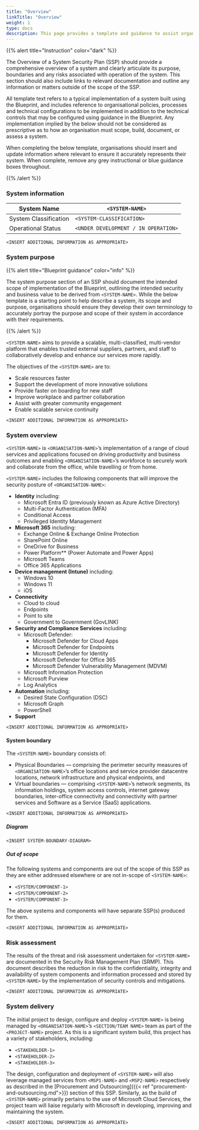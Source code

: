 ```yaml
---
title: "Overview"
linkTitle: "Overview"
weight: 1
type: docs
description: This page provides a template and guidance to assist organisations in preparing an Overview for their SSP describing system(s) built on ASD's Blueprint for Secure Cloud.
---
```


{{% alert title="Instruction" color="dark" %}}

The Overview of a System Security Plan (SSP) should provide a comprehensive overview of a system and clearly articulate its purpose, boundaries and any risks associated with operation of the system. This section should also include links to relevant documentation and outline any information or matters outside of the scope of the SSP.

All template text refers to a typical implementation of a system built using the Blueprint, and includes reference to organisational policies, processes and technical configurations to be implemented in addition to the technical controls that may be configured using guidance in the Blueprint. Any implementation implied by the below should not be considered as prescriptive as to how an organisation must scope, build, document, or assess a system.

When completing the below template, organisations should insert and update information where relevant to ensure it accurately represents their system. When complete, remove any grey instructional or blue guidance boxes throughout. 

{{% /alert %}}

### System information

| System Name            | `<SYSTEM-NAME>`                          |
|------------------------|------------------------------------------|
| System Classification  | `<SYSTEM-CLASSIFICATION>`                |
| Operational Status     | `<UNDER DEVELOPMENT / IN OPERATION>`     |

`<INSERT ADDITIONAL INFORMATION AS APPROPRIATE>`

### System purpose

{{% alert title="Blueprint guidance" color="info" %}}

The system purpose section of an SSP should document the intended scope of implementation of the Blueprint, outlining the intended security and business value to be derived from `<SYSTEM-NAME>`. While the below template is a starting point to help describe a system, its scope and purpose, organisations should ensure they develop their own terminology to accurately portray the purpose and scope of their system in accordance with their requirements. 

{{% /alert %}}

`<SYSTEM-NAME>` aims to provide a scalable, multi-classified, multi-vendor platform that enables trusted external suppliers, partners, and staff to collaboratively develop and enhance our services more rapidly.

The objectives of the `<SYSTEM-NAME>` are to:

- Scale resources faster​
- Support the development of more innovative solutions​
- Provide faster on boarding for new staff
- Improve workplace and partner collaboration
- Assist with greater community engagement
- Enable scalable service continuity

`<INSERT ADDITIONAL INFORMATION AS APPROPRIATE>`

### System overview

`<SYSTEM-NAME>` is `<ORGANISATION-NAME>`’s implementation of a range of cloud services and applications focused on driving productivity and business outcomes and enabling `<ORGANISATION-NAME>`’s workforce to securely work and collaborate from the office, while travelling or from home.

`<SYSTEM-NAME>` includes the following components that will improve the security posture of `<ORGANISATION-NAME>`:

 -  **Identity** including:
    - Microsoft Entra ID (previously known as Azure Active Directory)
    - Multi-Factor Authentication (MFA)
    - Conditional Access
    - Privileged Identity Management
 -  **Microsoft 365** including:
    - Exchange Online & Exchange Online Protection
    - SharePoint Online
    - OneDrive for Business
    - Power Platform** (Power Automate and Power Apps)
    - Microsoft Teams
    - Office 365 Applications
 -  **Device management (Intune)** including:
    - Windows 10
    - Windows 11
    - iOS
 -  **Connectivity**
    - Cloud to cloud
    - Endpoints
    - Point to site
    - Government to Government (GovLINK)
 -  **Security and Compliance Services** including:
    - Microsoft Defender:
      - Microsoft Defender for Cloud Apps
      - Microsoft Defender for Endpoints
      - Microsoft Defender for Identity
      - Microsoft Defender for Office 365
      - Microsoft Defender Vulnerability Management (MDVM)
    - Microsoft Information Protection
    - Microsoft Purview
    - Log Analytics
 -  **Automation** including:
    - Desired State Configuration (DSC)
    - Microsoft Graph
    - PowerShell
 -  **Support**

`<INSERT ADDITIONAL INFORMATION AS APPROPRIATE>`

#### System boundary

The `<SYSTEM-NAME>` boundary consists of:
- Physical Boundaries — comprising the perimeter security measures of `<ORGANISATION-NAME>`’s office locations and service provider datacentre locations, network infrastructure and physical endpoints, and
- Virtual boundaries — comprising `<SYSTEM-NAME>`’s network segments, its information holdings, system access controls, internet gateway boundaries, inter-office connectivity and connectivity with partner services and Software as a Service (SaaS) applications.

`<INSERT ADDITIONAL INFORMATION AS APPROPRIATE>`

##### Diagram

`<INSERT SYSTEM-BOUNDARY-DIAGRAM>`

##### Out of scope

The following systems and components are out of the scope of this SSP as they are either addressed elsewhere or are not in-scope of `<SYSTEM-NAME>`:

- `<SYSTEM/COMPONENT-1>`
- `<SYSTEM/COMPONENT-2>`
- `<SYSTEM/COMPONENT-3>`

The above systems and components will have separate SSP(s) produced for them.

`<INSERT ADDITIONAL INFORMATION AS APPROPRIATE>`

### Risk assessment

The results of the threat and risk assessment undertaken for `<SYSTEM-NAME>` are documented in the Security Risk Management Plan (SRMP). This document describes the reduction in risk to the confidentiality, integrity and availability of system components and information processed and stored by `<SYSTEM-NAME>` by the implementation of security controls and mitigations.

`<INSERT ADDITIONAL INFORMATION AS APPROPRIATE>`

### System delivery

The initial project to design, configure and deploy `<SYSTEM-NAME>` is being managed by `<ORGANISATION-NAME>`’s `<SECTION/TEAM NAME>` team as part of the `<PROJECT-NAME>` project. As this is a significant system build, this project has a variety of stakeholders, including:
- `<STAKEHOLDER-1>`
- `<STAKEHOLDER-2>`
- `<STAKEHOLDER-3>`

The design, configuration and deployment of `<SYSTEM-NAME>` will also leverage managed services from `<MSP1-NAME>` and `<MSP2-NAME>` respectively as described in the [Procurement and Outsourcing]({{< ref "procurement-and-outsourcing.md">}}) section of this SSP. Similarly, as the build of `<SYSTEM-NAME>` primarily pertains to the use of Microsoft Cloud Services, the project team will liaise regularly with Microsoft in developing, improving and maintaining the system.

`<INSERT ADDITIONAL INFORMATION AS APPROPRIATE>`

